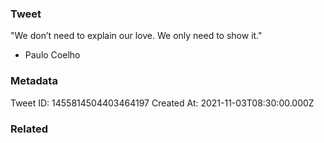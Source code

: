 ### Tweet
"We don’t need to explain our love.
We only need to show it."

- Paulo Coelho

### Metadata
Tweet ID: 1455814504403464197
Created At: 2021-11-03T08:30:00.000Z

### Related

